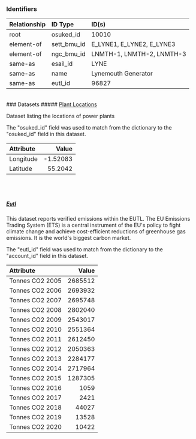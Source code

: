 ### Identifiers

| Relationship   | ID Type     | ID(s)                     |
|:---------------|:------------|:--------------------------|
| root           | osuked_id   | 10010                     |
| element-of     | sett_bmu_id | E_LYNE1, E_LYNE2, E_LYNE3 |
| element-of     | ngc_bmu_id  | LNMTH-1, LNMTH-2, LNMTH-3 |
| same-as        | esail_id    | LYNE                      |
| same-as        | name        | Lynemouth Generator       |
| same-as        | eutl_id     | 96827                     |

<br>
### Datasets
##### <a href="https://raw.githubusercontent.com/OSUKED/Dictionary-Datasets/main/datasets/plant-locations/datapackage.json">Plant Locations</a>

Dataset listing the locations of power plants

The "osuked_id" field was used to match from the dictionary to the "osuked_id" field in this dataset.

| Attribute   |    Value |
|:------------|---------:|
| Longitude   | -1.52083 |
| Latitude    | 55.2042  |

<br><br>
##### <a href="https://raw.githubusercontent.com/OSUKED/Dictionary-Datasets/main/datasets/eutl/datapackage.json">Eutl</a>

This dataset reports verified emissions within the EUTL. The EU Emissions Trading System (ETS) is a central instrument of the EU's policy to fight climate change and achieve cost-efficient reductions of greenhouse gas emissions. It is the world's biggest carbon market.

The "eutl_id" field was used to match from the dictionary to the "account_id" field in this dataset.

| Attribute       |   Value |
|:----------------|--------:|
| Tonnes CO2 2005 | 2685512 |
| Tonnes CO2 2006 | 2693932 |
| Tonnes CO2 2007 | 2695748 |
| Tonnes CO2 2008 | 2802040 |
| Tonnes CO2 2009 | 2543017 |
| Tonnes CO2 2010 | 2551364 |
| Tonnes CO2 2011 | 2612450 |
| Tonnes CO2 2012 | 2050363 |
| Tonnes CO2 2013 | 2284177 |
| Tonnes CO2 2014 | 2717964 |
| Tonnes CO2 2015 | 1287305 |
| Tonnes CO2 2016 |    1059 |
| Tonnes CO2 2017 |    2421 |
| Tonnes CO2 2018 |   44027 |
| Tonnes CO2 2019 |   13528 |
| Tonnes CO2 2020 |   10422 |
